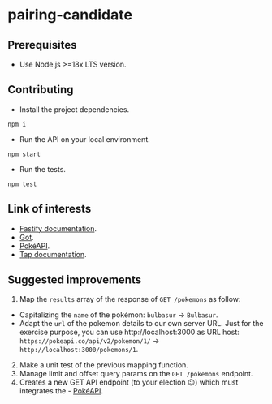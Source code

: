 # pairing-candidate

## Prerequisites

- Use Node.js >=18x LTS version.

## Contributing

- Install the project dependencies.

```console
npm i
```

- Run the API on your local environment.

```console
npm start
```

- Run the tests.

```console
npm test
```

## Link of interests

- [Fastify documentation](https://www.fastify.io/).
- [Got](https://www.npmjs.com/package/got).
- [PokéAPI](https://pokeapi.co/).
- [Tap documentation](https://node-tap.org/docs/getting-started/).

## Suggested improvements

1. Map the `results` array of the response of `GET /pokemons` as follow:

- Capitalizing the `name` of the pokémon: `bulbasur` -> `Bulbasur`.
- Adapt the `url` of the pokemon details to our own server URL. Just for the exercise purpose, you can use http://localhost:3000 as URL host: `https://pokeapi.co/api/v2/pokemon/1/` -> `http://localhost:3000/pokemons/1`.

2. Make a unit test of the previous mapping function.
3. Manage limit and offset query params on the `GET /pokemons` endpoint.
4. Creates a new GET API endpoint (to your election :wink:) which must integrates the - [PokéAPI](https://pokeapi.co/).

